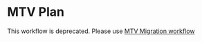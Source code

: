 
MTV Plan
===========

This workflow is deprecated. Please use [MTV Migration workflow](https://github.com/rhdhorchestrator/serverless-workflows/blob/main/deploy/docs/main/mtv-migration)
